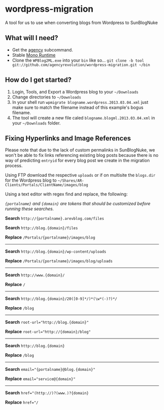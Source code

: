 wordpress-migration
===================

A tool for us to use when converting blogs from Wordpress to SunBlogNuke

## What will I need?

* Get the [agency](https://github.com/agencyrevolution/agency) subcommand.
* Stable [Mono Runtime](http://www.go-mono.com/mono-downloads/download.html)
* Clone the `WPBlog2ML.exe` into your `bin` like so…
`git clone -b tool git://github.com/agencyrevolution/wordpress-migration.git ~/bin`

## How do I get started?

1. Login, Tools, and Export a Wordpress blog to your `~/Downloads`
2. Change directories to `~/Downloads`
3. In your shell run `wpmigrate blogname.wordpress.2013.03.04.xml` just make
sure to match the filename instead of this example's bogus filename.
4. The tool will create a new file caled `blogname.blogml.2013.03.04.xml` in
your `~/Downloads` folder.

## Fixing Hyperlinks and Image References

Please note that due to the lack of custom permalinks in SunBlogNuke, we won't
be able to fix links referencing existing blog posts because there is no way of
predicting `entryid` for every blog post we create in the migration process.

Using FTP download the respective `uploads` or if on multisite the `blogs.dir` for the Wordpress blog to `~/Shares/AR-Clients/Portals/ClientName/images/blog`

Using a text editor with regex find and replace, the following:

*`{portalname}` and `{domain}` are tokens that should be customized before
running these searches.*

**Search** `http://{portalname}.arevblog.com/files`

**Search** `http://blog.{domain}/files`

**Replace** `/Portals/{portalname}/images/blog`

---

**Search** `http://blog.{domain}/wp-content/uploads`

**Replace** `/Portals/{portalname}/images/blog/uploads`

---

**Search** `http://www.{domain}/`

**Replace** `/`

---

**Search** `http://blog.{domain}/20([0-9]*/)*(\w*(-)?)*/`

**Replace** `/blog`

---

**Search** `root-url="http://blog.{domain}"`

**Replace** `root-url="http://{domain}/blog"`

---

**Search** `http://blog.{domain}`

**Replace** `/blog`

---

**Search** `email="{portalname}@blog.{domain}"`

**Replace** `email="service@{domain}"`

---

**Search** `href="(http://)?(www.)?{domain}`

**Replace** `href="/`
